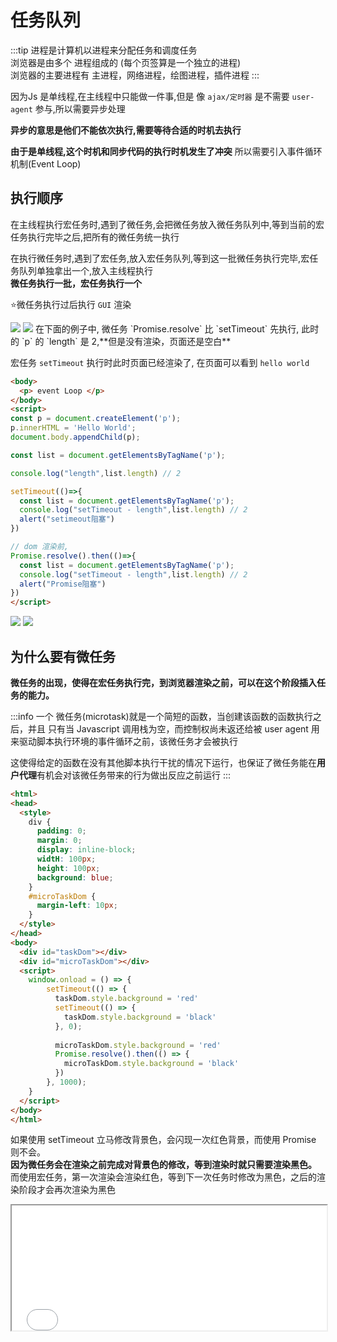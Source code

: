 # 任务队列

:::tip
进程是计算机以进程来分配任务和调度任务  
浏览器是由多个 进程组成的 (每个页签算是一个独立的进程)  
浏览器的主要进程有 主进程，网络进程，绘图进程，插件进程
:::

因为Js 是单线程,在主线程中只能做一件事,但是 像 `ajax/定时器` 是不需要 `user-agent` 参与,所以需要异步处理  

**异步的意思是他们不能依次执行,需要等待合适的时机去执行**

**由于是单线程,这个时机和同步代码的执行时机发生了冲突** 
所以需要引入事件循环机制(Event Loop)

## 执行顺序

在主线程执行宏任务时,遇到了微任务,会把微任务放入微任务队列中,等到当前的宏任务执行完毕之后,把所有的微任务统一执行  

在执行微任务时,遇到了宏任务,放入宏任务队列,等到这一批微任务执行完毕,宏任务队列单独拿出一个,放入主线程执行  
**微任务执行一批，宏任务执行一个**  

⭐<blue>微任务执行过后执行 `GUI` 渲染</blue>

<img src="@img/loop-1617359820555.0bff6136.jpg"/>
<img src="@img/event-loop.png"/>
在下面的例子中, 微任务 `Promise.resolve` 比 `setTimeout` 先执行, 此时的 `p` 的 `length` 是 2,**但是没有渲染，页面还是空白**  

宏任务 `setTimeout` 执行时此时页面已经渲染了, 在页面可以看到 `hello world` 

```html
<body>
  <p> event Loop </p>
</body>
<script>
const p = document.createElement('p');
p.innerHTML = 'Hello World';
document.body.appendChild(p);

const list = document.getElementsByTagName('p');

console.log("length",list.length) // 2

setTimeout(()=>{
  const list = document.getElementsByTagName('p');
  console.log("setTimeout - length",list.length) // 2
  alert("setimeout阻塞")
})

// dom 渲染前,
Promise.resolve().then(()=>{
  const list = document.getElementsByTagName('p');
  console.log("setTimeout - length",list.length) // 2
  alert("Promise阻塞")
})
</script>
```

<img src="@backImg/promise阻塞.png"/>
<img src="@backImg/setTimeout阻塞.png"/>


## 为什么要有微任务

**微任务的出现，使得在宏任务执行完，到浏览器渲染之前，可以在这个阶段插入任务的能力。**

:::info
一个 微任务(microtask)就是一个简短的函数，当创建该函数的函数执行之后，并且 只有当 Javascript 调用栈为空，而控制权尚未返还给被 user agent 用来驱动脚本执行环境的事件循环之前，该微任务才会被执行  

这使得给定的函数在没有其他脚本执行干扰的情况下运行，也保证了微任务能在**用户代理**有机会对该微任务带来的行为做出反应之前运行
:::

```html
<html>
<head>
  <style>
    div {
      padding: 0;
      margin: 0;
      display: inline-block;
      widtH: 100px;
      height: 100px;
      background: blue;
    }
    #microTaskDom {
      margin-left: 10px;
    }
  </style>
</head>
<body>
  <div id="taskDom"></div>
  <div id="microTaskDom"></div>
  <script>
    window.onload = () => {
        setTimeout(() => {
          taskDom.style.background = 'red'
          setTimeout(() => {
            taskDom.style.background = 'black'
          }, 0);
          
          microTaskDom.style.background = 'red'
          Promise.resolve().then(() => {
            microTaskDom.style.background = 'black'
          })
        }, 1000);
    }
  </script>
</body>
</html>
```

如果使用 setTimeout 立马修改背景色，会闪现一次红色背景，而使用 Promise 则不会。  
**因为微任务会在渲染之前完成对背景色的修改，等到渲染时就只需要渲染黑色。**  
而使用宏任务，第一次渲染会渲染红色，等到下一次任务时修改为黑色，之后的渲染阶段才会再次渲染为黑色  


<iframe src="/demo/队列.html" width="100%" height="200px"/>


**宏任务以及微任务的出现，都是从用户体验以及性能方面进行考虑的，它们的出现可以让用户得到更好的使用体验。**
## 假如脱离浏览器，有没有其它场景？
宏任务和微任务的出现，实际上是让 JS 脚本有了在渲染阶段前后可以完成一些操作的能力，类似于生命周期的概念。

所以像Vue、React的生命周期，Node.js 的事件循环都是一种场景。



## 面试题
```js
console.log(1);
async function async () {
    console.log(2);
    await console.log(3);
    console.log(4)
}

setTimeout(() => {
	console.log(5);
}, 0);

const promise = new Promise((resolve, reject) => {
    console.log(6);
    resolve(7)
})

promise.then(res => {
	console.log(res)
})

async (); 
console.log(8);

// 1 6 2 3 8 
// 7 4 5
```
